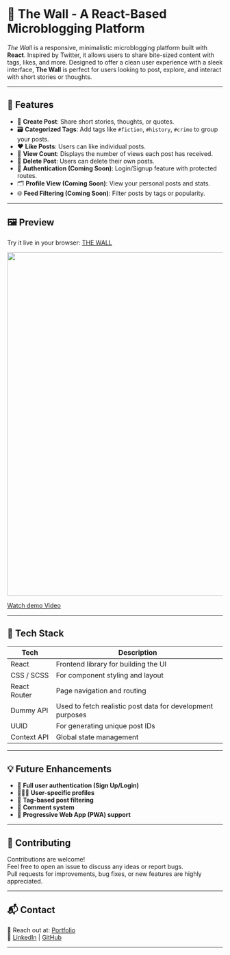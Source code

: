 # 🧱 The Wall - A React-Based Microblogging Platform


_The Wall_ is a responsive, minimalistic microblogging platform built with **React**. Inspired by Twitter, it allows users to share bite-sized content with tags, likes, and more. Designed to offer a clean user experience with a sleek interface, **The Wall** is perfect for users looking to post, explore, and interact with short stories or thoughts.

---

## 📌 Features

- 📝 **Create Post**: Share short stories, thoughts, or quotes.
- 🗃 **Categorized Tags**: Add tags like `#fiction`, `#history`, `#crime` to group your posts.
- ❤️ **Like Posts**: Users can like individual posts.
- 👀 **View Count**: Displays the number of views each post has received.
- 🧹 **Delete Post**: Users can delete their own posts.
- 🔐 **Authentication (Coming Soon)**: Login/Signup feature with protected routes.
- 🗂 **Profile View (Coming Soon)**: View your personal posts and stats.
- 🌐 **Feed Filtering (Coming Soon)**: Filter posts by tags or popularity.

---

## 🖼 Preview
Try it live in your browser: [THE WALL](https://thewall-gules.vercel.app/)

<img src="https://github.com/user-attachments/assets/1a406bad-abf4-44b2-b056-9cd28a7ad64d" width="800px">

[Watch demo Video](https://github.com/user-attachments/assets/b832dacf-7177-42d0-a00b-2ac17f8b17d1)






---

## 🚀 Tech Stack

| Tech        | Description                            |
|-------------|----------------------------------------|
| React       | Frontend library for building the UI   |
| CSS / SCSS  | For component styling and layout       |
| React Router| Page navigation and routing            |
| Dummy API   | Used to fetch realistic post data for development purposes|
| UUID        | For generating unique post IDs         |
| Context API | Global state management                |

---

## 💡 Future Enhancements

- 🔐 **Full user authentication (Sign Up/Login)**
- 🧑‍🤝‍🧑 **User-specific profiles**
- 🔎 **Tag-based post filtering**
- 🧾 **Comment system**
- 📱 **Progressive Web App (PWA) support**

---

## 🙌 Contributing

Contributions are welcome!  
Feel free to open an issue to discuss any ideas or report bugs.  
Pull requests for improvements, bug fixes, or new features are highly appreciated.

---

## 📬 Contact

📧 Reach out at: [Portfolio](https://kunalpandey.vercel.app/)  
🔗 [LinkedIn](https://linkedin.com/in/kunalpandey2084) | [GitHub](https://github.com/KunalPandey-675)

---


